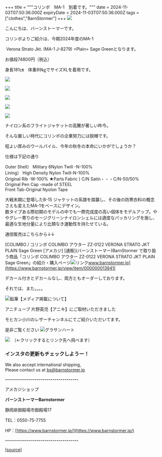 +++
title = """コリンボ　MA-1　到着です。"""
date = 2024-11-03T07:50:36.000Z
expiryDate = 2024-11-03T07:50:36.000Z
tags = ["clothes","BarnStormer"]
+++
[![](https://stat.ameba.jp/user_images/20231023/16/barnstormer-go/b2/03/p/o0420015015354743273.png)](https://ameblo.jp/barnstormer-go/entry-12825670498.html)

こんにちは、バーンストーマーです。

コリンボよりご紹介は、今期2024年度のMA-1

 Verona Strato Jkt. (MA-1 J-8279) =Plain= Sage Greenとなります。

お値段74800円（税込）

身長181㎝　体重89㎏でサイズXLを着用です。

[![](https://stat.ameba.jp/user_images/20241103/16/barnstormer-go/53/70/j/o0523070015505622961.jpg)](https://stat.ameba.jp/user_images/20241103/16/barnstormer-go/53/70/j/o0523070015505622961.jpg)

[![](https://stat.ameba.jp/user_images/20241103/16/barnstormer-go/ed/56/j/o3940508715505622941.jpg)](https://stat.ameba.jp/user_images/20241103/16/barnstormer-go/ed/56/j/o3940508715505622941.jpg)

[![](https://stat.ameba.jp/user_images/20241103/16/barnstormer-go/45/a2/j/o0466070015505622962.jpg)](https://stat.ameba.jp/user_images/20241103/16/barnstormer-go/45/a2/j/o0466070015505622962.jpg)

[![](https://stat.ameba.jp/user_images/20241103/16/barnstormer-go/83/03/j/o0466070015505622968.jpg)](https://stat.ameba.jp/user_images/20241103/16/barnstormer-go/83/03/j/o0466070015505622968.jpg)

[![](https://stat.ameba.jp/user_images/20241103/16/barnstormer-go/18/42/j/o0466070015505622965.jpg)](https://stat.ameba.jp/user_images/20241103/16/barnstormer-go/18/42/j/o0466070015505622965.jpg)

ナイロン系のフライトジャケットの高騰が著しい昨今。

  
そんな厳しい時代にコリンボの企業努力には脱帽です。

程よい厚みのウールパイル、今年の秋冬の本命にいかがでしょうか？

仕様は下記の通り

Outer Shell） Military 6Nylon Twill -N-100%  
Lining） High Density Nylon Twill-N-100%  
Original Rib -W-100% ★Parts Fabric ) C/N Satin・・・C/N-50/50%  
Original Pen Cap -made of STEEL  
Front Tab-Original Nyolon Tape

大戦末期に登場したB-15 ジャケットの系譜を踏襲し、その後の防寒衣料の概念さえも変えたMA-1をベースにデザイン。  
数タイプある際初期のモデルの中でも一際完成度の高い個体をモデルアップ。ややグレー寄りのセージグリーンナイロンシェルには適度なパッカリングを施し、最適な生地分量により比類なき運動性を持たせている。

通信販売はこちらから↓↓

[COLIMBO / コリンボ COLIMBO アウター ZZ-0122 VERONA STRATO JKT PLAIN Sage Green \[アメカジ\] \[通販\](バーンストーマー)BarnStormer で取り扱う商品「コリンボ COLIMBO アウター ZZ-0122 VERONA STRATO JKT PLAIN Sage Green」の紹介・購入ページ![リンク](https://c.stat100.ameba.jp/ameblo/symbols/v3.20.0/svg/gray/editor_link.svg)www.barnstormer.jp](https://www.barnstormer.jp/view/item/000000013941)

デカール付きとデカールなし、両方ともオーダーしております。

それでは、また。。。。

![鉛筆](https://stat100.ameba.jp/blog/ucs/img/char/char3/519.png)【メディア掲載について】

アニチューブ 片野英児【アニキ】にご取材いただきました

モヒカン小川のレザーチャンネルにてご紹介いただいてます。

是非ご覧ください ![グラサンハート](https://stat100.ameba.jp/blog/ucs/img/char/char3/148.png)

[![](https://stat.ameba.jp/user_images/20230412/16/barnstormer-go/6a/23/p/o0108010815269242493.png)](https://www.instagram.com/barnstormer_daily/)　（←クリックするとリンク先へ飛べます）

### インスタの更新もチェックしようー！

We also accept international shipping,  
Please contact us at bs@barnstormer.jp

**\-------------------------------------**

アメカジショップ

**バーンストーマーBarnstormer**

静岡県御殿場市御殿場17

TEL：0550-75-7755

HP：[https://www.barnstormer.jp/](https://www.barnstormer.jp/)

**\-------------------------------------**

[[source]](https://ameblo.jp/barnstormer-go/entry-12873674850.html)
